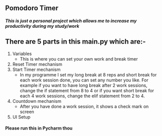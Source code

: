 ## Pomodoro Timer

##### This is just a personal project which allows me to increase my productivity during my study/work

## There are 5 parts in this main.py which are:-
1. Variables
    * This is where you can set your own work and break timer
2. Reset Timer mechanism
3. Start Timer mechanism
    * In my programme I set my long break at 8 reps and short break for each work session done, you can set any number you like. For example if you want to have long break after 2 work sessions, change the if statement from 8 to 4 or if you want short break for each 4 work sessions, change the elif statement from 2 to 4.
4. Countdown mechanism
    * After you have done a work session, it shows a check mark on screen
5. UI Setup

#### Please run this in Pycharm thou

